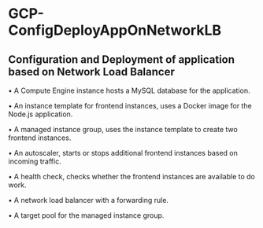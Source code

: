 # GCP-ConfigDeployAppOnNetworkLB
## Configuration and Deployment of application based on Network Load Balancer

•	A Compute Engine instance hosts a MySQL database for the application.

•	An instance template for frontend instances, uses a Docker image for the Node.js application.

•	A managed instance group, uses the instance template to create two frontend instances.

•	An autoscaler, starts or stops additional frontend instances based on incoming traffic.

•	A health check, checks whether the frontend instances are available to do work.

•	A network load balancer with a forwarding rule.

•	A target pool for the managed instance group.
